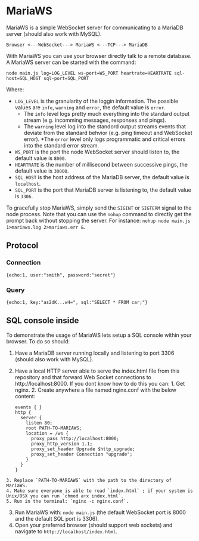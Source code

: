 # MariaWS


MariaWS is a simple WebSocket server for communicating to a MariaDB server (should also work with MySQL).

```Browser <---WebSocket---> MariaWS <---TCP---> MariaDB```

With MariaWS you can use your browser directly talk to a remote database.
A MariaWS server can be started with the command:

```node main.js log=LOG_LEVEL ws-port=WS_PORT heartrate=HEARTRATE sql-host=SQL_HOST sql-port=SQL_PORT```

Where:
  * `LOG_LEVEL` is the granularity of the loggin information. The possible values are `info`, `warning` and `error`, the default value is `error`.
    * The `info` level logs pretty much everything into the standard output stream (e.g. incomming messages, responses and pings).
    * The `warning` level log into the standord output streams events that deviate from the standard behvior (e.g. ping timeout and WebSocket error).
    *The `error` level only logs programmatic and critical errors into the standard error stream.
  * `WS_PORT` is the port the node WebSocket server should listen to, the default value is `8000`.
  * `HEARTRATE` is the number of millisecond between successive pings, the default value is `30000`.
  * `SQL_HOST` is the host address of the MariaDB server, the default value is `localhost`.
  * `SQL_PORT` is the port that MariaDB server is listening to, the default value is `3306`.

To gracefully stop MariaWS, simply send the `SIGINT` or `SIGTERM` signal to the node process.
Note that you can use the `nohup` command to directly get the prompt back without stopping the server. For instance: `nohup node main.js 1>mariaws.log 2>mariaws.err &`.

## Protocol

### Connection
```{echo:1, user:"smith", password:"secret"}```

### Query
```{echo:1, key:"as2dK...w4=", sql:"SELECT * FROM car;"}```


## SQL console inside

To demonstrate the usage of MariaWS lets setup a SQL console within your browser.
To do so should:
  1. Have a MariaDB server running locally and listening to port 3306 (should also work with MySQL).
  2. Have a local HTTP server able to serve the index.html file from this repository and that forward Web Socket connections to http://localhost:8000. If you dont know how to do this you can:
    1. Get nginx.
    2. Create anywhere a file named nginx.conf with the below content:

        ```nginx
        events { }
        http {
          server {
            listen 80;
            root PATH-TO-MARIAWS;
            location = /ws {
              proxy_pass http://localhost:8000;
              proxy_http_version 1.1;
              proxy_set_header Upgrade $http_upgrade;
              proxy_set_header Connection "upgrade";
            }
          }
        }
        ```

    3. Replace `PATH-TO-MARIAWS` with the path to the directory of MariaWS.
    4. Make sure everyone is able to read `index.html` ; if your system is Unix/OSX you can run `chmod a+x index.html`.
    5. Run in the terminal: `nginx -c nginx.conf`.
  3. Run MariaWS with: `node main.js` (the default WebSocket port is 8000 and the default SQL port is 3306).
  4. Open your preferred browser (should support web sockets) and navigate to `http://localhost/index.html`.
